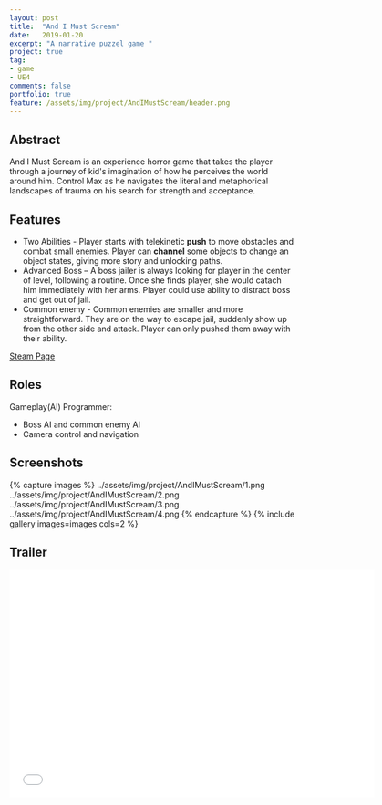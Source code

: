 ```yaml
---
layout: post
title:  "And I Must Scream"
date:   2019-01-20
excerpt: "A narrative puzzel game "
project: true
tag:
- game 
- UE4
comments: false
portfolio: true
feature: /assets/img/project/AndIMustScream/header.png
---
```

 
## Abstract
And I Must Scream is an experience horror game that takes the player through a journey of kid's imagination of how he perceives the world around him. Control Max as he navigates the literal and metaphorical landscapes of trauma on his search for strength and acceptance.

## Features
* Two Abilities - Player starts with telekinetic **push** to move obstacles and combat small enemies. Player can **channel** some objects to change an object states, giving more story and unlocking paths.
* Advanced Boss – A boss jailer is always looking for player in the center of level, following a routine. Once she finds player, she would catach him immediately with her arms. Player could use ability to distract boss and get out of jail.
* Common enemy - Common enemies are smaller and more straightforward. They are on the way to escape jail, suddenly show up from the other side and attack. Player can only pushed them away with their ability.
    
[Steam Page](https://store.steampowered.com/app/1022180/And_I_Must_Scream/)

<!-- <div markdown="0"><a href="https://drive.google.com/open?id=1M28BzJ4TJrT6ebPQtzz7QNPwDzyN9Tzb" class="btn btn-info">Download</a></div> -->

## Roles

Gameplay(AI) Programmer: 

* Boss AI and common enemy AI
* Camera control and navigation

## Screenshots

{% capture images %}
    ../assets/img/project/AndIMustScream/1.png
    ../assets/img/project/AndIMustScream/2.png
    ../assets/img/project/AndIMustScream/3.png
    ../assets/img/project/AndIMustScream/4.png
{% endcapture %}
{% include gallery images=images cols=2 %}

## Trailer
<iframe width="640" height="400" src="../assets/img/project/AndIMustScream/trailer.mp4" frameborder="0"> </iframe>
